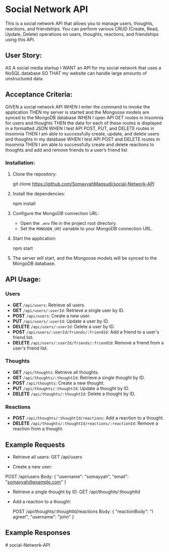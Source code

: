# Social Network API

This is a social network API that allows you to manage users, thoughts, reactions, and friendships. You can perform various CRUD (Create, Read, Update, Delete) operations on users, thoughts, reactions, and friendships using this API.

## User Story: 
AS A social media startup
I WANT an API for my social network that uses a NoSQL database
SO THAT my website can handle large amounts of unstructured data

## Acceptance Criteria: 
GIVEN a social network API
WHEN I enter the command to invoke the application
THEN my server is started and the Mongoose models are synced to the MongoDB database
WHEN I open API GET routes in Insomnia for users and thoughts
THEN the data for each of these routes is displayed in a formatted JSON
WHEN I test API POST, PUT, and DELETE routes in Insomnia
THEN I am able to successfully create, update, and delete users and thoughts in my database
WHEN I test API POST and DELETE routes in Insomnia
THEN I am able to successfully create and delete reactions to thoughts and add and remove friends to a user’s friend list


### Installation:

1. Clone the repository:

   git clone https://github.com/SomayyahMaqsudi/social-Network-API

2. Install the dependencies:

   npm install

3. Configure the MongoDB connection URL:
   - Open the `.env` file in the project root directory.
   - Set the `MONGODB_URI` variable to your MongoDB connection URL.

4. Start the application:

   npm start

5. The server will start, and the Mongoose models will be synced to the MongoDB database.



## API Usage:

### Users

- **GET** `/api/users`: Retrieve all users.
- **GET** `/api/users/:userId`: Retrieve a single user by ID.
- **POST** `/api/users`: Create a new user.
- **PUT** `/api/users/:userId`: Update a user by ID.
- **DELETE** `/api/users/:userId`: Delete a user by ID.
- **POST** `/api/users/:userId/friends/:friendId`: Add a friend to a user's friend list.
- **DELETE** `/api/users/:userId/friends/:friendId`: Remove a friend from a user's friend list.

### Thoughts

- **GET** `/api/thoughts`: Retrieve all thoughts.
- **GET** `/api/thoughts/:thoughtId`: Retrieve a single thought by ID.
- **POST** `/api/thoughts`: Create a new thought.
- **PUT** `/api/thoughts/:thoughtId`: Update a thought by ID.
- **DELETE** `/api/thoughts/:thoughtId`: Delete a thought by ID.

### Reactions

- **POST** `/api/thoughts/:thoughtId/reactions`: Add a reaction to a thought.
- **DELETE** `/api/thoughts/:thoughtId/reactions/:reactionId`: Remove a reaction from a thought.


## Example Requests

- Retrieve all users: GET /api/users

- Create a new user: 

POST /api/users
  Body: {
    "username": "somayyah",
    "email": "somayyah@example.com"
  }

- Retrieve a single thought by ID: GET /api/thoughts/:thoughtId

- Add a reaction to a thought:

  POST /api/thoughts/:thoughtId/reactions
  Body: {
    "reactionBody": "I agree!",
    "username": "john"
  }


## Example Responses

<!-- Retrieve all users:
  ```json
  [
    {
      "_id": "60ab3e8d8a6f4d001fd1d9a1",
      "username": "john",
      "email": "john@example.com",
      "createdAt": "2022-05-25T10:30:00.000Z",
      "friends": [],
      "thoughts": []
    },
    {
      "_id": "60ab3e8 --># social-Network-API
